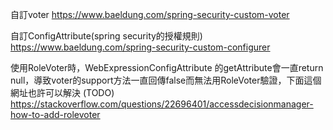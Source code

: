 自訂voter
https://www.baeldung.com/spring-security-custom-voter

自訂ConfigAttribute(spring security的授權規則)
https://www.baeldung.com/spring-security-custom-configurer

使用RoleVoter時，WebExpressionConfigAttribute 的getAttribute會一直return null，導致voter的support方法一直回傳false而無法用RoleVoter驗證，下面這個網址也許可以解決 (TODO)
https://stackoverflow.com/questions/22696401/accessdecisionmanager-how-to-add-rolevoter